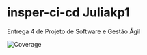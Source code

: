 # insper-ci-cd Juliakp1

Entrega 4 de Projeto de Software e Gestão Ágil

![Coverage](https://img.shields.io/endpoint?url=https://raw.githubusercontent.com/Juliakp1/insper-ci-cd/edit/master/.github/badges/jacoco.json)
